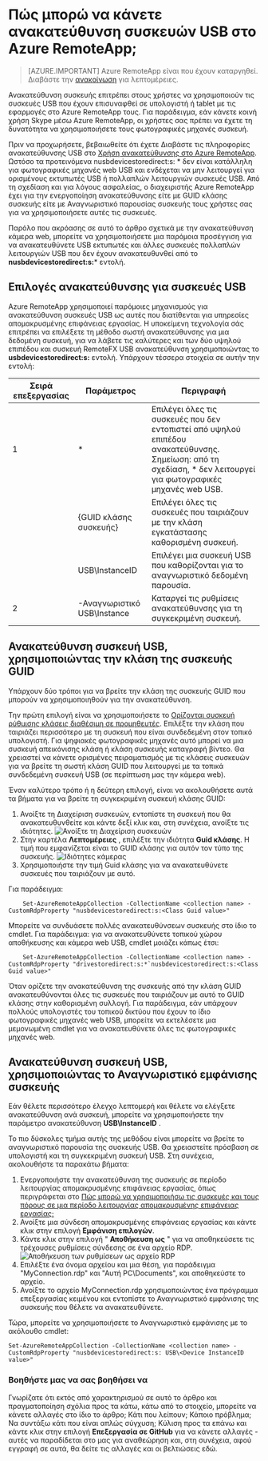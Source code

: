 <properties 
    pageTitle="Πώς μπορώ να κάνετε ανακατεύθυνση συσκευών USB στο Azure RemoteApp; | Microsoft Azure" 
    description="Μάθετε πώς μπορείτε να χρησιμοποιήσετε την ανακατεύθυνση για συσκευές USB στο Azure RemoteApp." 
    services="remoteapp" 
    documentationCenter="" 
    authors="lizap" 
    manager="mbaldwin" />

<tags 
    ms.service="remoteapp" 
    ms.workload="compute" 
    ms.tgt_pltfrm="na" 
    ms.devlang="na" 
    ms.topic="article" 
    ms.date="08/15/2016" 
    ms.author="elizapo" />



# <a name="how-do-you-redirect-usb-devices-in-azure-remoteapp"></a>Πώς μπορώ να κάνετε ανακατεύθυνση συσκευών USB στο Azure RemoteApp;

> [AZURE.IMPORTANT]
> Azure RemoteApp είναι που έχουν καταργηθεί. Διαβάστε την [ανακοίνωση](https://go.microsoft.com/fwlink/?linkid=821148) για λεπτομέρειες.

Ανακατεύθυνση συσκευής επιτρέπει στους χρήστες να χρησιμοποιούν τις συσκευές USB που έχουν επισυναφθεί σε υπολογιστή ή tablet με τις εφαρμογές στο Azure RemoteApp τους. Για παράδειγμα, εάν κάνετε κοινή χρήση Skype μέσω Azure RemoteApp, οι χρήστες σας πρέπει να έχετε τη δυνατότητα να χρησιμοποιήσετε τους φωτογραφικές μηχανές συσκευή.

Πριν να προχωρήσετε, βεβαιωθείτε ότι έχετε Διαβάστε τις πληροφορίες ανακατεύθυνσης USB στο [Χρήση ανακατεύθυνσης στο Azure RemoteApp](remoteapp-redirection.md). Ωστόσο τα προτεινόμενα nusbdevicestoredirect:s: * δεν είναι κατάλληλη για φωτογραφικές μηχανές web USB και ενδέχεται να μην λειτουργεί για ορισμένους εκτυπωτές USB ή πολλαπλών λειτουργιών συσκευές USB. Από τη σχεδίαση και για λόγους ασφαλείας, ο διαχειριστής Azure RemoteApp έχει για την ενεργοποίηση ανακατεύθυνσης είτε με GUID κλάσης συσκευής είτε με Αναγνωριστικό παρουσίας συσκευής τους χρήστες σας για να χρησιμοποιήσετε αυτές τις συσκευές.

Παρόλο που ακρόασης σε αυτό το άρθρο σχετικά με την ανακατεύθυνση κάμερα web, μπορείτε να χρησιμοποιήσετε μια παρόμοια προσέγγιση για να ανακατευθύνετε USB εκτυπωτές και άλλες συσκευές πολλαπλών λειτουργιών USB που δεν έχουν ανακατευθυνθεί από το **nusbdevicestoredirect:s:*** εντολή.

## <a name="redirection-options-for-usb-devices"></a>Επιλογές ανακατεύθυνσης για συσκευές USB
Azure RemoteApp χρησιμοποιεί παρόμοιες μηχανισμούς για ανακατεύθυνση συσκευές USB ως αυτές που διατίθενται για υπηρεσίες απομακρυσμένης επιφάνειας εργασίας. Η υποκείμενη τεχνολογία σάς επιτρέπει να επιλέξετε τη μέθοδο σωστή ανακατεύθυνσης για μια δεδομένη συσκευή, για να λάβετε τις καλύτερες και των δύο υψηλού επιπέδου και συσκευή RemoteFX USB ανακατεύθυνση χρησιμοποιώντας το **usbdevicestoredirect:s:** εντολή. Υπάρχουν τέσσερα στοιχεία σε αυτήν την εντολή:

| Σειρά επεξεργασίας | Παράμετρος           | Περιγραφή                                                                                                                |
|------------------|---------------------|----------------------------------------------------------------------------------------------------------------------------|
| 1                | *                   | Επιλέγει όλες τις συσκευές που δεν εντοπιστεί από υψηλού επιπέδου ανακατεύθυνσης. Σημείωση: από τη σχεδίαση, * δεν λειτουργεί για φωτογραφικές μηχανές web USB.  |
|                  | {GUID κλάσης συσκευής} | Επιλέγει όλες τις συσκευές που ταιριάζουν με την κλάση εγκατάστασης καθορισμένη συσκευή.                                                           |
|                  | USB\InstanceID      | Επιλέγει μια συσκευή USB που καθορίζονται για το αναγνωριστικό δεδομένη παρουσία.                                                                  |
| 2                | -Αναγνωριστικό USB\Instance    | Καταργεί τις ρυθμίσεις ανακατεύθυνσης για τη συγκεκριμένη συσκευή.                                                                 |

## <a name="redirecting-a-usb-device-by-using-the-device-class-guid"></a>Ανακατεύθυνση συσκευή USB, χρησιμοποιώντας την κλάση της συσκευής GUID
Υπάρχουν δύο τρόποι για να βρείτε την κλάση της συσκευής GUID που μπορούν να χρησιμοποιηθούν για την ανακατεύθυνση. 

Την πρώτη επιλογή είναι να χρησιμοποιήσετε το [Ορίζονται συσκευή ρύθμισης κλάσεις διαθέσιμη σε προμηθευτές](https://msdn.microsoft.com/library/windows/hardware/ff553426.aspx). Επιλέξτε την κλάση που ταιριάζει περισσότερο με τη συσκευή που είναι συνδεδεμένη στον τοπικό υπολογιστή. Για ψηφιακές φωτογραφικές μηχανές αυτό μπορεί να μια συσκευή απεικόνισης κλάση ή κλάση συσκευής καταγραφή βίντεο. Θα χρειαστεί να κάνετε ορισμένες πειραματισμός με τις κλάσεις συσκευών για να βρείτε τη σωστή κλάση GUID που λειτουργεί με τα τοπικά συνδεδεμένη συσκευή USB (σε περίπτωση μας την κάμερα web).

Έναν καλύτερο τρόπο ή η δεύτερη επιλογή, είναι να ακολουθήσετε αυτά τα βήματα για να βρείτε τη συγκεκριμένη συσκευή κλάσης GUID:

1. Ανοίξτε τη Διαχείριση συσκευών, εντοπίστε τη συσκευή που θα ανακατευθυνθείτε και κάντε δεξί κλικ και, στη συνέχεια, ανοίξτε τις ιδιότητες.
![Ανοίξτε τη Διαχείριση συσκευών](./media/remoteapp-usbredir/ra-devicemanager.png)
2. Στην καρτέλα **Λεπτομέρειες** , επιλέξτε την ιδιότητα **Guid κλάσης**. Η τιμή που εμφανίζεται είναι το GUID κλάσης για αυτόν τον τύπο της συσκευής.
![Ιδιότητες κάμερας](./media/remoteapp-usbredir/ra-classguid.png)
3. Χρησιμοποιήστε την τιμή Guid κλάσης για να ανακατευθύνετε συσκευές που ταιριάζουν με αυτό.

Για παράδειγμα:

        Set-AzureRemoteAppCollection -CollectionName <collection name> -CustomRdpProperty "nusbdevicestoredirect:s:<Class Guid value>"

Μπορείτε να συνδυάσετε πολλές ανακατευθύνσεων συσκευής στο ίδιο το cmdlet. Για παράδειγμα: για να ανακατευθύνετε τοπικού χώρου αποθήκευσης και κάμερα web USB, cmdlet μοιάζει κάπως έτσι:

        Set-AzureRemoteAppCollection -CollectionName <collection name> -CustomRdpProperty "drivestoredirect:s:*`nusbdevicestoredirect:s:<Class Guid value>"

Όταν ορίζετε την ανακατεύθυνση της συσκευής από την κλάση GUID ανακατευθύνονται όλες τις συσκευές που ταιριάζουν με αυτό το GUID κλάσης στην καθορισμένη συλλογή. Για παράδειγμα, εάν υπάρχουν πολλούς υπολογιστές του τοπικού δικτύου που έχουν το ίδιο φωτογραφικές μηχανές web USB, μπορείτε να εκτελέσετε μια μεμονωμένη cmdlet για να ανακατευθύνετε όλες τις φωτογραφικές μηχανές web.

## <a name="redirecting-a-usb-device-by-using-the-device-instance-id"></a>Ανακατεύθυνση συσκευή USB, χρησιμοποιώντας το Αναγνωριστικό εμφάνισης συσκευής

Εάν θέλετε περισσότερο έλεγχο λεπτομερή και θέλετε να ελέγξετε ανακατεύθυνση ανά συσκευή, μπορείτε να χρησιμοποιήσετε την παράμετρο ανακατεύθυνση **USB\InstanceID** .

Το πιο δύσκολες τμήμα αυτής της μεθόδου είναι μπορείτε να βρείτε το αναγνωριστικό παρουσία της συσκευής USB. Θα χρειαστείτε πρόσβαση σε υπολογιστή και τη συγκεκριμένη συσκευή USB. Στη συνέχεια, ακολουθήστε τα παρακάτω βήματα:

1. Ενεργοποιήστε την ανακατεύθυνση της συσκευής σε περίοδο λειτουργίας απομακρυσμένης επιφάνειας εργασίας, όπως περιγράφεται στο [Πώς μπορώ να χρησιμοποιήσω τις συσκευές και τους πόρους σε μια περίοδο λειτουργίας απομακρυσμένης επιφάνειας εργασίας;](http://windows.microsoft.com/en-us/windows7/How-can-I-use-my-devices-and-resources-in-a-Remote-Desktop-session)
2. Ανοίξτε μια σύνδεση απομακρυσμένης επιφάνειας εργασίας και κάντε κλικ στην επιλογή **Εμφάνιση επιλογών**.
3. Κάντε κλικ στην επιλογή " **Αποθήκευση ως** " για να αποθηκεύσετε τις τρέχουσες ρυθμίσεις σύνδεσης σε ένα αρχείο RDP.  
    ![Αποθήκευση των ρυθμίσεων ως αρχείο RDP](./media/remoteapp-usbredir/ra-saveasrdp.png)
4. Επιλέξτε ένα όνομα αρχείου και μια θέση, για παράδειγμα "MyConnection.rdp" και "Αυτή PC\Documents", και αποθηκεύστε το αρχείο.
5. Ανοίξτε το αρχείο MyConnection.rdp χρησιμοποιώντας ένα πρόγραμμα επεξεργασίας κειμένου και εντοπίστε το Αναγνωριστικό εμφάνισης της συσκευής που θέλετε να ανακατευθύνετε.

Τώρα, μπορείτε να χρησιμοποιήσετε το Αναγνωριστικό εμφάνισης με το ακόλουθο cmdlet:

    Set-AzureRemoteAppCollection -CollectionName <collection name> -CustomRdpProperty "nusbdevicestoredirect:s: USB\<Device InstanceID value>"



### <a name="help-us-help-you"></a>Βοηθήστε μας να σας βοηθήσει να 
Γνωρίζατε ότι εκτός από χαρακτηρισμού σε αυτό το άρθρο και πραγματοποίηση σχόλια προς τα κάτω, κάτω από το στοιχείο, μπορείτε να κάνετε αλλαγές στο ίδιο το άρθρο; Κάτι που λείπουν; Κάποιο πρόβλημα; Να συντάξω κάτι που είναι απλώς σύγχυση; Κύλιση προς τα επάνω και κάντε κλικ στην επιλογή **Επεξεργασία σε GitHub** για να κάνετε αλλαγές - αυτές να παραδίδεται στο μας για αναθεώρηση και, στη συνέχεια, αφού εγγραφή σε αυτά, θα δείτε τις αλλαγές και οι βελτιώσεις εδώ.